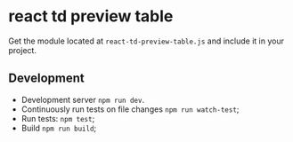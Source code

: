 # react td preview table

Get the module located at `react-td-preview-table.js` and include it in your project.

## Development

* Development server `npm run dev`.
* Continuously run tests on file changes `npm run watch-test`;
* Run tests: `npm test`;
* Build `npm run build`;
